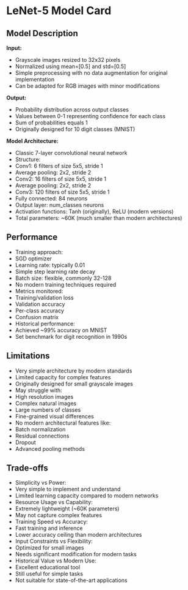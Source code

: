 # LeNet-5 Model Card

## Model Description

**Input:** 
- Grayscale images resized to 32x32 pixels
- Normalized using mean=[0.5] and std=[0.5]
- Simple preprocessing with no data augmentation for original implementation
- Can be adapted for RGB images with minor modifications

**Output:**
- Probability distribution across output classes 
- Values between 0-1 representing confidence for each class
- Sum of probabilities equals 1
- Originally designed for 10 digit classes (MNIST)

**Model Architecture:**
- Classic 7-layer convolutional neural network
- Structure:
 - Conv1: 6 filters of size 5x5, stride 1
 - Average pooling: 2x2, stride 2
 - Conv2: 16 filters of size 5x5, stride 1 
 - Average pooling: 2x2, stride 2
 - Conv3: 120 filters of size 5x5, stride 1
 - Fully connected: 84 neurons
 - Output layer: num_classes neurons
- Activation functions: Tanh (originally), ReLU (modern versions)
- Total parameters: ~60K (much smaller than modern architectures)

## Performance
- Training approach:
 - SGD optimizer
 - Learning rate: typically 0.01
 - Simple step learning rate decay
 - Batch size: flexible, commonly 32-128
 - No modern training techniques required
- Metrics monitored:
 - Training/validation loss
 - Validation accuracy
 - Per-class accuracy
 - Confusion matrix
- Historical performance:
 - Achieved ~99% accuracy on MNIST
 - Set benchmark for digit recognition in 1990s

## Limitations
- Very simple architecture by modern standards
- Limited capacity for complex features
- Originally designed for small grayscale images
- May struggle with:
 - High resolution images
 - Complex natural images
 - Large numbers of classes
 - Fine-grained visual differences
- No modern architectural features like:
 - Batch normalization
 - Residual connections
 - Dropout
 - Advanced pooling methods

## Trade-offs
- Simplicity vs Power:
 - Very simple to implement and understand
 - Limited learning capacity compared to modern networks
- Resource Usage vs Capability:
 - Extremely lightweight (~60K parameters)
 - May not capture complex features
- Training Speed vs Accuracy:
 - Fast training and inference
 - Lower accuracy ceiling than modern architectures
- Input Constraints vs Flexibility:
 - Optimized for small images
 - Needs significant modification for modern tasks
- Historical Value vs Modern Use:
 - Excellent educational tool
 - Still useful for simple tasks
 - Not suitable for state-of-the-art applications
